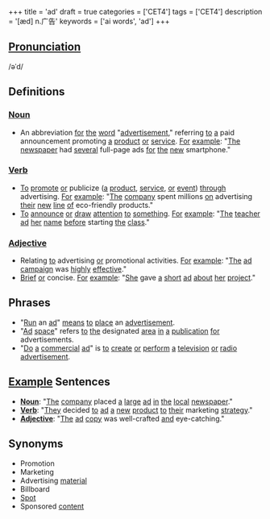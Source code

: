 +++
title = 'ad'
draft = true
categories = ['CET4']
tags = ['CET4']
description = '[æd] n.广告'
keywords = ['ai words', 'ad']
+++

## [Pronunciation](/en/post/pronunciation/)
/əˈd/

## Definitions
### [Noun](/en/post/noun/)
- An abbreviation [for](/en/post/for/) [the](/en/post/the/) [word](/en/post/word/) "[advertisement](/en/post/advertisement/)," referring [to](/en/post/to/) [a](/en/post/a/) paid announcement promoting [a](/en/post/a/) [product](/en/post/product/) [or](/en/post/or/) [service](/en/post/service/). [For](/en/post/for/) [example](/en/post/example/): "[The](/en/post/the/) [newspaper](/en/post/newspaper/) had [several](/en/post/several/) full-page ads [for](/en/post/for/) [the](/en/post/the/) [new](/en/post/new/) smartphone."

### [Verb](/en/post/verb/)
- [To](/en/post/to/) [promote](/en/post/promote/) [or](/en/post/or/) publicize ([a](/en/post/a/) [product](/en/post/product/), [service](/en/post/service/), [or](/en/post/or/) [event](/en/post/event/)) [through](/en/post/through/) advertising. [For](/en/post/for/) [example](/en/post/example/): "[The](/en/post/the/) [company](/en/post/company/) spent millions [on](/en/post/on/) advertising [their](/en/post/their/) [new](/en/post/new/) [line](/en/post/line/) [of](/en/post/of/) eco-friendly products."
- [To](/en/post/to/) [announce](/en/post/announce/) [or](/en/post/or/) [draw](/en/post/draw/) [attention](/en/post/attention/) [to](/en/post/to/) [something](/en/post/something/). [For](/en/post/for/) [example](/en/post/example/): "[The](/en/post/the/) [teacher](/en/post/teacher/) [ad](/en/post/ad/) [her](/en/post/her/) [name](/en/post/name/) [before](/en/post/before/) starting [the](/en/post/the/) [class](/en/post/class/)."

### [Adjective](/en/post/adjective/)
- Relating [to](/en/post/to/) advertising [or](/en/post/or/) promotional activities. [For](/en/post/for/) [example](/en/post/example/): "[The](/en/post/the/) [ad](/en/post/ad/) [campaign](/en/post/campaign/) was [highly](/en/post/highly/) [effective](/en/post/effective/)."
- [Brief](/en/post/brief/) [or](/en/post/or/) concise. [For](/en/post/for/) [example](/en/post/example/): "[She](/en/post/she/) gave [a](/en/post/a/) [short](/en/post/short/) [ad](/en/post/ad/) [about](/en/post/about/) [her](/en/post/her/) [project](/en/post/project/)."

## Phrases
- "[Run](/en/post/run/) an [ad](/en/post/ad/)" [means](/en/post/means/) [to](/en/post/to/) [place](/en/post/place/) an [advertisement](/en/post/advertisement/).
- "[Ad](/en/post/ad/) [space](/en/post/space/)" refers [to](/en/post/to/) [the](/en/post/the/) designated [area](/en/post/area/) [in](/en/post/in/) [a](/en/post/a/) [publication](/en/post/publication/) [for](/en/post/for/) advertisements.
- "[Do](/en/post/do/) [a](/en/post/a/) [commercial](/en/post/commercial/) [ad](/en/post/ad/)" is [to](/en/post/to/) [create](/en/post/create/) [or](/en/post/or/) [perform](/en/post/perform/) [a](/en/post/a/) [television](/en/post/television/) [or](/en/post/or/) [radio](/en/post/radio/) [advertisement](/en/post/advertisement/).

## [Example](/en/post/example/) Sentences
- **[Noun](/en/post/noun/)**: "[The](/en/post/the/) [company](/en/post/company/) placed [a](/en/post/a/) [large](/en/post/large/) [ad](/en/post/ad/) [in](/en/post/in/) [the](/en/post/the/) [local](/en/post/local/) [newspaper](/en/post/newspaper/)."
- **[Verb](/en/post/verb/)**: "[They](/en/post/they/) decided [to](/en/post/to/) [ad](/en/post/ad/) [a](/en/post/a/) [new](/en/post/new/) [product](/en/post/product/) [to](/en/post/to/) [their](/en/post/their/) marketing [strategy](/en/post/strategy/)."
- **[Adjective](/en/post/adjective/)**: "[The](/en/post/the/) [ad](/en/post/ad/) [copy](/en/post/copy/) was well-crafted [and](/en/post/and/) eye-catching."

## Synonyms
- Promotion
- Marketing
- Advertising [material](/en/post/material/)
- Billboard
- [Spot](/en/post/spot/)
- Sponsored [content](/en/post/content/)
